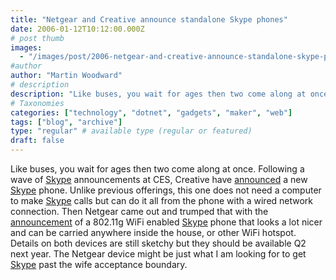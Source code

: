 ```yaml
---
title: "Netgear and Creative announce standalone Skype phones"
date: 2006-01-12T10:12:00.000Z
# post thumb
images:
  - "/images/post/2006-netgear-and-creative-announce-standalone-skype-phones.jpg"
#author
author: "Martin Woodward"
# description
description: "Like buses, you wait for ages then two come along at once."
# Taxonomies
categories: ["technology", "dotnet", "gadgets", "maker", "web"]
tags: ["blog", "archive"]
type: "regular" # available type (regular or featured)
draft: false
---
```

[](http://tools.netgear.com/skype/)Like buses, you wait for ages then two come along at once.  Following a wave of [Skype](http://www.kqzyfj.com/click-1724271-10386647) announcements at CES, Creative have [announced](http://www.creative.com/press/releases/welcome.asp?pid=12292) a new [Skype](http://www.kqzyfj.com/click-1724271-10386647) phone.  Unlike previous offerings, this one does not need a computer to make [Skype](http://www.kqzyfj.com/click-1724271-10386647) calls but can do it all from the phone with a wired network connection.  Then Netgear came out and trumped that with the [announcement](http://tools.netgear.com/skype/) of a 802.11g WiFi enabled [Skype](http://www.kqzyfj.com/click-1724271-10386647) phone that looks a lot nicer and can be carried anywhere inside the house, or other WiFi hotspot.  Details on both devices are still sketchy but they should be available Q2 next year.  The Netgear device might be just what I am looking for to get [Skype](http://www.kqzyfj.com/click-1724271-10386647) past the wife acceptance boundary.